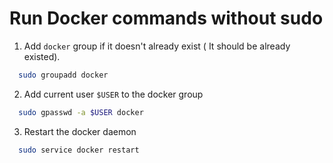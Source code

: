 # Run Docker commands without sudo

1. Add `docker` group if it doesn't already exist ( It should be already existed).

```sh linenums="1"
  sudo groupadd docker
```

2. Add current user `$USER` to the docker group

```sh linenums="1"
  sudo gpasswd -a $USER docker
```

3. Restart the docker daemon

```sh linenums="1"
  sudo service docker restart
```
